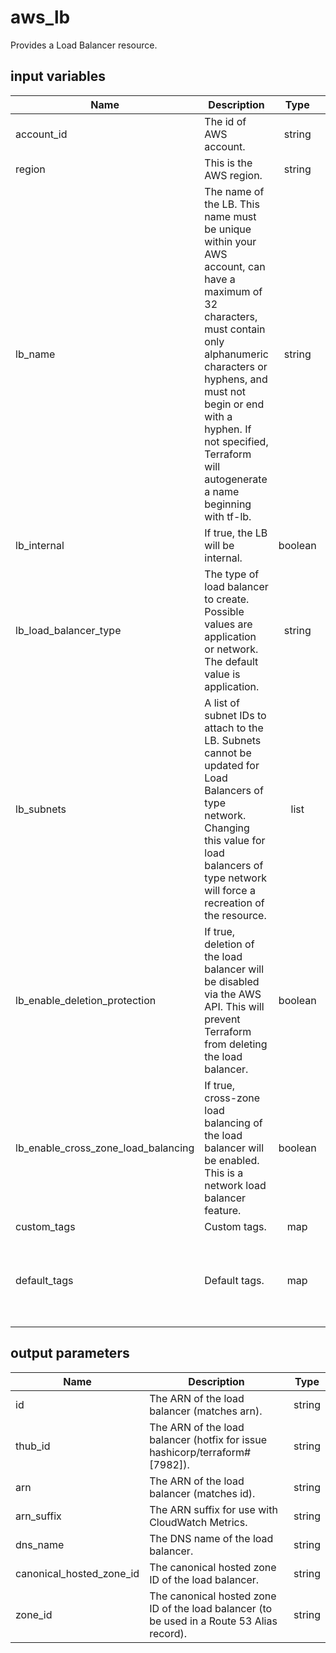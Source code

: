 # aws_lb

Provides a Load Balancer resource.

## input variables

| Name | Description | Type | Default | Required |
|------|-------------|:----:|:-----:|:-----:|
|account_id|The id of AWS account.|string||Yes|
|region|This is the AWS region.|string|us-east-1|Yes|
|lb_name|The name of the LB. This name must be unique within your AWS account, can have a maximum of 32 characters, must contain only alphanumeric characters or hyphens, and must not begin or end with a hyphen. If not specified, Terraform will autogenerate a name beginning with tf-lb.|string|{{ name }}|No|
|lb_internal|If true, the LB will be internal.|boolean|false|No|
|lb_load_balancer_type|The type of load balancer to create. Possible values are application or network. The default value is application.|string|network|No|
|lb_subnets| A list of subnet IDs to attach to the LB. Subnets cannot be updated for Load Balancers of type network. Changing this value for load balancers of type network will force a recreation of the resource.|list||Yes|
|lb_enable_deletion_protection| If true, deletion of the load balancer will be disabled via the AWS API. This will prevent Terraform from deleting the load balancer.|boolean|false|No|
|lb_enable_cross_zone_load_balancing|If true, cross-zone load balancing of the load balancer will be enabled. This is a network load balancer feature.|boolean|false|No|
|custom_tags|Custom tags.|map||No|
|default_tags|Default tags.|map|{"ThubName"= "{{ name }}","ThubCode"= "{{ code }}","ThubEnv"= "default","Description" = "Managed by TerraHub"}|No|

## output parameters

| Name | Description | Type |
|------|-------------|:----:|
|id|The ARN of the load balancer (matches arn).|string|
|thub_id|The ARN of the load balancer (hotfix for issue hashicorp/terraform#[7982]).|string|
|arn|The ARN of the load balancer (matches id).|string|
|arn_suffix|The ARN suffix for use with CloudWatch Metrics.|string|
|dns_name|The DNS name of the load balancer.|string|
|canonical_hosted_zone_id|The canonical hosted zone ID of the load balancer.|string|
|zone_id|The canonical hosted zone ID of the load balancer (to be used in a Route 53 Alias record).|string|
